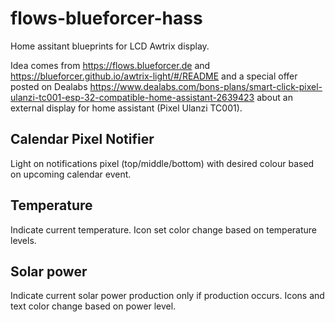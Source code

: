 # flows-blueforcer-hass
 Home assitant blueprints for LCD Awtrix display.

 Idea comes from https://flows.blueforcer.de and https://blueforcer.github.io/awtrix-light/#/README and a special offer posted on Dealabs https://www.dealabs.com/bons-plans/smart-click-pixel-ulanzi-tc001-esp-32-compatible-home-assistant-2639423 about an external display for home assistant (Pixel Ulanzi TC001).

 ## Calendar Pixel Notifier

 Light on notifications pixel (top/middle/bottom) with desired colour based on upcoming calendar event.

## Temperature

Indicate current temperature. Icon set color change based on temperature levels.

## Solar power

Indicate current solar power production only if production occurs.
Icons and text color change based on power level.

